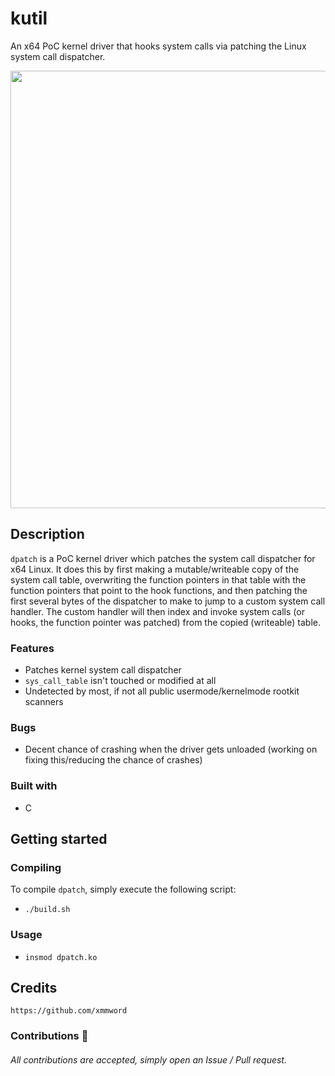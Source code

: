 # kutil
An x64 PoC kernel driver that hooks system calls via patching the Linux system call dispatcher.

<div align="center">
    <img src="https://user-images.githubusercontent.com/105472509/195727127-49de8c41-5af5-4b9a-af33-028735e21c98.PNG" width="700px"><br>
</div>

## Description
`dpatch` is a PoC kernel driver which patches the system call dispatcher for x64 Linux. It does this by first making a mutable/writeable copy of the 
system call table, overwriting the function pointers in that table with the function pointers that point to the hook functions, and then patching the first several bytes of the dispatcher to make to jump to a custom system call handler. The custom handler will then index and invoke system calls (or hooks, the function pointer was patched) from the copied (writeable) table.

### Features
- Patches kernel system call dispatcher
- `sys_call_table` isn't touched or modified at all
- Undetected by most, if not all public usermode/kernelmode rootkit scanners

### Bugs
- Decent chance of crashing when the driver gets unloaded (working on fixing this/reducing the chance of crashes) 

### Built with
- C

## Getting started
### Compiling
To compile `dpatch`, simply execute the following script:
- `./build.sh`

### Usage
- `insmod dpatch.ko`

## Credits
```
https://github.com/xmmword
```
### Contributions 🎉
###### All contributions are accepted, simply open an Issue / Pull request.
